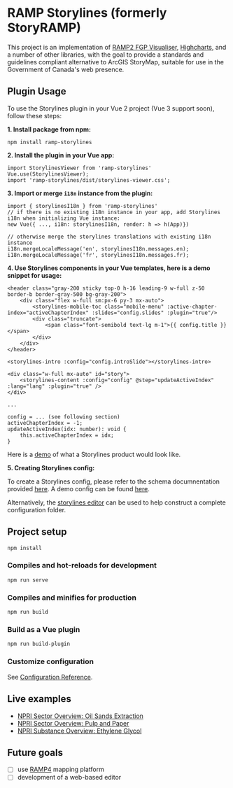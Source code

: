 # RAMP Storylines (formerly StoryRAMP)

This project is an implementation of [RAMP2 FGP Visualiser](https://github.com/fgpv-vpgf/fgpv-vpgf), [Highcharts](https://www.highcharts.com/), and a number of other libraries, with the goal to provide a standards and guidelines compliant alternative to ArcGIS StoryMap, suitable for use in the Government of Canada's web presence.

## Plugin Usage

To use the Storylines plugin in your Vue 2 project (Vue 3 support soon), follow these steps:

**1. Install package from npm:**

```
npm install ramp-storylines
```

**2. Install the plugin in your Vue app:**

```
import StorylinesViewer from 'ramp-storylines'
Vue.use(StorylinesViewer);
import 'ramp-storylines/dist/storylines-viewer.css';
```

**3. Import or merge `i18n` instance from the plugin:**

```
import { storylinesI18n } from 'ramp-storylines'
// if there is no existing i18n instance in your app, add Storylines i18n when initializing Vue instance:
new Vue({ ..., i18n: storylinesI18n, render: h => h(App)})

// otherwise merge the storylines translations with existing i18n instance
i18n.mergeLocaleMessage('en', storylinesI18n.messages.en);
i18n.mergeLocaleMessage('fr', storylinesI18n.messages.fr);
```

**4. Use Storylines components in your Vue templates, here is a demo snippet for usage:**

```
<header class="gray-200 sticky top-0 h-16 leading-9 w-full z-50 border-b border-gray-500 bg-gray-200">
    <div class="flex w-full sm:px-6 py-3 mx-auto">
        <storylines-mobile-toc class="mobile-menu" :active-chapter-index="activeChapterIndex" :slides="config.slides" :plugin="true"/>
        <div class="truncate">
            <span class="font-semibold text-lg m-1">{{ config.title }}</span>
        </div>
    </div>
</header>

<storylines-intro :config="config.introSlide"></storylines-intro>

<div class="w-full mx-auto" id="story">
    <storylines-content :config="config" @step="updateActiveIndex" :lang="lang" :plugin="true" />
</div>

...

config = ... (see following section)
activeChapterIndex = -1;
updateActiveIndex(idx: number): void {
    this.activeChapterIndex = idx;
}

```

Here is a [demo](https://ramp4-pcar4.github.io/story-ramp/main/#/en/00000000-0000-0000-0000-000000000000) of what a Storylines product would look like.

**5. Creating Storylines config:**

To create a Storylines config, please refer to the schema documnentation provided [here](https://github.com/ramp4-pcar4/story-ramp/blob/main/StoryRampSchema.json). A demo config can be found [here](https://github.com/ramp4-pcar4/story-ramp/blob/main/public/00000000-0000-0000-0000-000000000000/00000000-0000-0000-0000-000000000000_en.json).

Alternatively, the [storylines editor](https://github.com/ramp4-pcar4/storylines-editor) can be used to help construct a complete configuration folder.

## Project setup

```
npm install
```

### Compiles and hot-reloads for development

```
npm run serve
```

### Compiles and minifies for production

```
npm run build
```

### Build as a Vue plugin

```
npm run build-plugin
```

### Customize configuration

See [Configuration Reference](https://cli.vuejs.org/config/).

## Live examples

- [NPRI Sector Overview: Oil Sands Extraction](https://environmental-maps.canada.ca/RAMP-Storylines/index-ca-en.html#/en/410b88da-0ed1-4749-903f-5e76c24e2e5f)
- [NPRI Sector Overview: Pulp and Paper](https://environmental-maps.canada.ca/RAMP-Storylines/index-ca-en.html#/en/f6f7baf4-cccb-4521-a037-b4691b0f0d49)
- [NPRI Substance Overview: Ethylene Glycol](https://environmental-maps.canada.ca/RAMP-Storylines/index-ca-en.html#/en/ea24000c-7dc3-49a9-baac-c55d28dcaeb9)

## Future goals

- [ ] use [RAMP4](https://github.com/ramp4-pcar4/ramp4-pcar4) mapping platform
- [ ] development of a web-based editor
